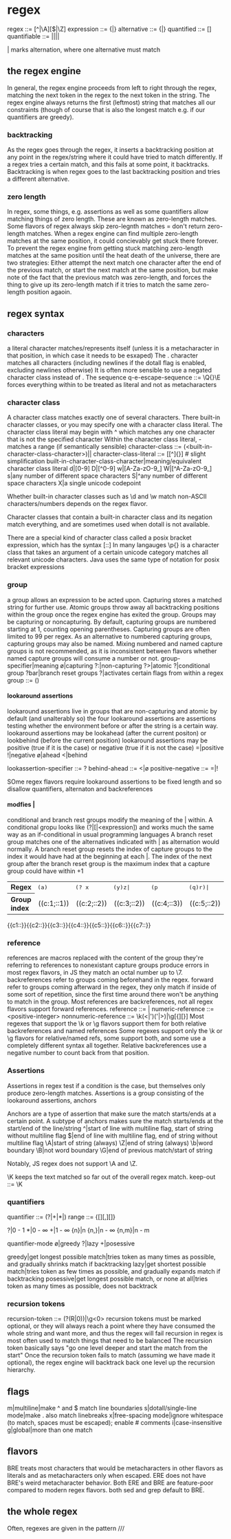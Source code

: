 # regex

regex ::= [^|\A]<expression>[$|\Z]
expression ::= <alternative>{|<alternative>}
alternative ::= {<quantified>|<q-e-escape-sequence>}
quantified ::= <quantifiable>[<quantifier>]
quantifiable ::= <character-class>|<group>|<character>|<reference>|<recursion-token>

| marks alternation, where one alternative must match

## the regex engine

In general, the regex engine proceeds from left to right through the regex, matching the next token in the regex to the next token in the string.
The regex engine always returns the first (leftmost) string that matches all our constraints (though of course that is also the longest match e.g. if our quantifiers are greedy).

### backtracking

As the regex goes through the regex, it inserts a backtracking position at any point in the regex/string where it could have tried to match differently.
If a regex tries a certain match, and this fails at some point, it backtracks.
Backtracking is when regex goes to the last backtracking position and tries a different alternative.

### zero length

In regex, some things, e.g. assertions as well as some quantifiers allow matching things of zero length. These are known as zero-length matches.
Some flavors of regex always skip zero-legnth matches = don't return zero-length matches.
When a regex engine can find multiple zero-length matches at the same position, it could concievably get stuck there forever.
To prevent the regex engine from getting stuck matching zero-length matches at the same position until the heat death of the universe, there are two strategies: Either attempt the next match one character after the end of the previous match, or start the next match at the same position, but make note of the fact that the previous match was zero-length, and forces the thing to give up its zero-length match if it tries to match the same zero-length position agaoin.

## regex syntax

### characters

a literal character matches/represents itself (unless it is a metacharacter in that position, in which case it needs to be esxaped)
The . character matches all characters (including newlines if the dotall flag is enabled, excluding newlines otherwise)
It is often more sensible to use a negated character class instead of .
The sequence q-e-escape-sequence ::= \Q{<character>}\E forces everything within to be treated as literal and not as metacharacters

### character class

A character class matches exactly one of several characters.
There built-in character classes, or you may specify one with a character class literal.
The character class literal may begin with ^ which matches any one character that is not the specified character
Within the character class literal, <character>-<character> matches a range (if semantically sensible)
character-class ::= (\<built-in-character-class-character>)|<character-class-literal>|<escape-character-classes>
character-class-literal ::= \[[^]<character>{<character>}\] # slight simplification
built-in-character-class-character|meaning/equivalent character class literal
d|[0-9]
D|[^0-9]
w|[A-Za-zO-9_]
W|[^A-Za-zO-9_]
s|any number of different space characters
S|^any number of different space characters
X|a single unicode codepoint

Whether built-in character classes such as \d and \w match non-ASCII characters/numbers depends on the regex flavor.

Character classes that contain a built-in character class and its negation match everything, and are sometimes used when dotall is not available.

There are a special kind of character class called a posix bracket expression, which has the syntax [:<name>:]
In many langauges \p{} is a character class that takes an argument of a certain unicode category matches all relevant unicode characters. Java uses the same type of notation for posix bracket expressions 

### group

a group allows an expression to be acted upon.
Capturing stores a matched string for further use.
Atomic groups throw away all backtracking positions within the group once the regex engine has exited the group.
Groups may be capturing or noncapturing.
By default, capturing groups are numbered starting at 1, counting opening parentheses.
Capturing groups are often limited to 99 per regex.
As an alternative to numbered capturing groups, capturing groups may also be named.
Mixing numbered and named capture groups is not recommended, as it is inconsistent between flavors whether named capture groups will consume a number or not.
group-specifier|meaning
ø|capturing
?:|non-capturing
?>|atomic
?<expression>|conditional group
?bar|branch reset groups
?<flags>|activates certain flags from within a regex
group ::= \(<group-specifier><expression>\)

#### lookaround assertions

lookaround assertions live in groups that are non-capturing and atomic by default (and unalterably so)
the four lookaround assertions are assertions testing whether the environment before or after the string is a certain way.
lookaround assertions may be lookahead (after the current positon) or lookbehind (before the current position)
lookaround assertions may be positive (true if it is the case) or negative (true if it is not the case)
=|positive
!|negative
ø|ahead
<|behind

lookassertion-specifier ::= ?<behind-ahead><positive-negative>
behind-ahead ::= <|ø
positive-negative ::= =|!

SOme regex flavors require lookaround assertions to be fixed length and so disallow quantifiers, alternaton and backreferences

#### modfies |

conditional and branch rest groups modify the meaning of the | within.
A conditional gropu looks like (?<expression>|<expression>[|<expression]) and works much the same way as an if-conditional in usual programming languages
A branch reset group matches one of the alternatives indicated with | as alternation would normally.
A branch reset group resets the index of capture groups to the index it would have had at the beginning at each |.
The index of the next group after the branch reset group is the maximum index that a capture group could have within +1

<table style="text-align: left;">
  <tbody>
    <tr style="font-family: monospace">
      <th style="font-family: sans-serif">Regex</th>
      <td>(a)</td>
      <td>(? x</td>
      <td>(y)z|</td>
      <td>(p</td>
      <td>(q)r)|</td>
      <td>(t)u(v))</td>
      <td>(z)</td>
    </tr>
    <tr>
      <th>Group index</th>
      <td>((c:1;::1))</td>
      <td>((c:2;::2))</td>
      <td>((c:3;::2))</td>
      <td>((c:4;::3))</td>
      <td>((c:5;::2))</td>
      <td>((c:6;::3))</td>
      <td>((c:7;::4))</td>
    </tr>
  </tbody>
</table>
<span class="cloze-dump">{{c1::}}{{c2::}}{{c3::}}{{c4::}}{{c5::}}{{c6::}}{{c7::}}</span>

### reference

references are macros replaced with the content of the group they're referring to
references to nonexistant capture groups produce errors in most regex flavors, in JS they match an octal number up to \7.
backreferences refer to groups coming beforehand in the regex.
forward refer to groups coming afterward in the regex, they only match if inside of some sort of repetition, since the first time around there won't be anything to match in the group.
Most references are backreferences, not all regex flavors support forward references.
reference ::= <numeric-reference>|<nonnumeric-reference>
numeric-reference ::= \<positive-integer>
nonnumeric-reference ::= \k(<|')<name-or-negative-integer>('|>)|\g[\{]<name-or-negative-integer>[\}]
Most regexes that support the \k or \g flavors support them for both relative backreferences and named references
Some regexes support only the \k or \g flavors for relative/named refs, some support both, and some use a completely different syntax all together.
Relative backreferences use a negative number to count back from that position.

### Assertions 

Assertions in regex test if a condition is the case, but themselves only produce zero-length matches.
Assertions is a group consisting of the lookaround assertions, anchors

Anchors are a type of assertion that make sure the match starts/ends at a certain point.
A subtype of anchors makes sure the match starts/ends at the start/end of the line/string
^|start of line with multiline flag, start of string without multiline flag
$|end of line with multiline flag, end of string without multiline flag
\A|start of string (always)
\Z|end of string (always)
\b|word boundary
\B|not word boundary
\G|end of previous match/start of string

Notably, JS regex does not support \A and \Z.

\K keeps the text matched so far out of the overall regex match. 
keep-out ::= <expression>\K

### quantifiers

quantifier ::= (?|+|*|<range>)<quantifier-mode>
range ::= \{[<integer>][,][<integer>]\}

?|0 - 1
*|0 - ∞
+|1 - ∞
{n}|n
{n,}|n - ∞
{n,m}|n - m

quantifier-mode
ø|greedy
?|lazy
+|posessive

greedy|get longest possible match|tries token as many times as possible, and gradually shrinks match if backtracking
lazy|get shortest possible match|tries token as few times as possible, and gradually expands match if backtracking
posessive|get longest possible match, or none at all|tries token as many times as possible, does not backtrack

### recursion tokens

recursion-token ::= \(?(R|0)\)|\g&lt;0&gt;
recursion tokens must be marked optional, or they will always reach a point where they have consumed the whole string and want more, and thus the regex will fail
recursion in regex is most often used to match things that need to be balanced
The recursion token basically says "go one level deeper and start the match from the start"
Once the recursion token fails to match (assuming we have made it optional), the regex engine will backtrack back one level up the recursion hierarchy.

## flags

m|multiline|make ^ and $ match line boundaries
s|dotall/single-line mode|make . also match linebreaks
x|free-spacing mode|ignore whitespace (to match, spaces must be escaped); enable # comments
i|case-insensitive
g|global|more than one match

## flavors

BRE treats most characters that would be metacharacters in other flavors as literals and as metacharacters only when escaped.
ERE does not have BRE's weird metacharacter behavior.
Both ERE and BRE are feature-poor compared to modern regex flavors.
both sed and grep default to BRE.

## the whole regex

Often, regexes are given in the pattern /<regex>/<replacement>/<flags>